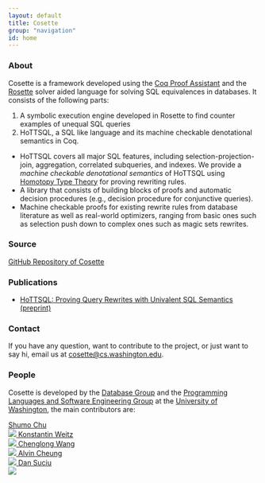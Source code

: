 ```yaml
---
layout: default
title: Cosette
group: "navigation"
id: home
---
```

### About
Cosette is a framework developed using the [Coq Proof Assistant](https://coq.inria.fr/) and the [Rosette](http://emina.github.io/rosette/) solver aided language for solving SQL equivalences in databases. It consists of the following parts:

1. A symbolic execution engine developed in Rosette to find counter examples of unequal SQL queries
2. HoTTSQL, a SQL like language and its machine checkable denotational semantics in Coq. 
  * HoTTSQL covers all major SQL features, including selection-projection-join, aggregation, correlated subqueries, and indexes. We provide a *machine checkable denotational semantics* of HoTTSQL using [Homotopy Type Theory](https://homotopytypetheory.org/) for proving rewriting rules.
  * A library that consists of building blocks of proofs and automatic decision procedures (e.g., decision procedure for conjunctive queries).
  * Machine checkable proofs for existing rewrite rules from database literature as well as real-world optimizers, ranging from basic ones such as selection push down to complex ones such as magic sets rewrites.

### Source

[GitHub Repository of Cosette](https://github.com/uwdb/DopCert)

### Publications
* [HoTTSQL: Proving Query Rewrites with Univalent SQL Semantics (preprint)](http://arxiv.org/abs/1607.04822)

### Contact

If you have any question, want to contribute to the project, or just want to say hi, email us at 
[cosette@cs.washington.edu](mailto:cosette@cs.washington.edu). 
<!-- chushumo at cs dot uw dot edu or weitzkon at cs dot uw dot edu. -->


### People

Cosette is developed by the [Database Group](http://db.cs.washington.edu/) and the [Programming Languages and Software Engineering Group](http://uwplse.org/) at the [University of Washington](http://www.washington.edu/), the main contributors are:

<a class="person" href="http://shumochu.com/">
  <span class="name">Shumo Chu</span><br/>
  <img class="profile" src="http://stechu.github.io/images/my_portrait.jpg"/>
</a>

<a class="person" href="http://konne.me">
  <span class="name">Konstantin Weitz</span><br/>
  <img class="profile" src="http://www.konne.me/assets/profile.png"/>
</a>

<a class="person" href="http://www.stanleywang.org">
  <span class="name">Chenglong Wang</span><br/>
  <img class="profile" src="http://www.stanleywang.org/image/me.jpg"/>
</a>

<a class="person" href="https://homes.cs.washington.edu/~akcheung/">
  <span class="name">Alvin Cheung</span><br/>
  <img class="profile" src="https://homes.cs.washington.edu/~akcheung/self.jpg"/>
</a>

<a class="person" href="https://homes.cs.washington.edu/~suciu/">
  <span class="name">Dan Suciu</span><br/>
  <img class="profile" src="https://homes.cs.washington.edu/~suciu/files/me-7-2006-mexico.jpg"/>
</a>


